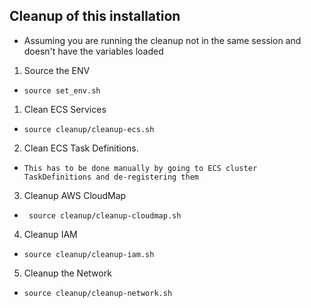 ## Cleanup of this installation
- Assuming you are running the cleanup not in the same session and doesn't have the variables loaded

1. Source the ENV
  - ``` source set_env.sh ```
1. Clean ECS Services
  - ``` source cleanup/cleanup-ecs.sh ```
2. Clean ECS Task Definitions.
  - ``` This has to be done manually by going to ECS cluster TaskDefinitions and de-registering them ```
3. Cleanup AWS CloudMap
  - ```  source cleanup/cleanup-cloudmap.sh ```
4. Cleanup IAM
  - ``` source cleanup/cleanup-iam.sh ```
5. Cleanup the Network
  - ``` source cleanup/cleanup-network.sh ```
